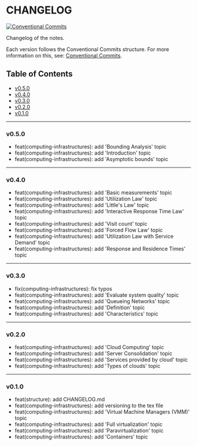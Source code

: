 <h1>CHANGELOG</h1>

[![Conventional Commits](https://img.shields.io/badge/Conventional%20Commits-1.0.0-%23FE5196?logo=conventionalcommits&logoColor=white)](https://conventionalcommits.org)

Changelog of the notes.

Each version follows the Conventional Commits structure. For more information on this, see: [Conventional Commits](https://www.conventionalcommits.org/en/v1.0.0/).


<h2>Table of Contents</h2>

- [v0.5.0](#v050)
- [v0.4.0](#v040)
- [v0.3.0](#v030)
- [v0.2.0](#v020)
- [v0.1.0](#v010)

--------------------

### v0.5.0

- feat(computing-infrastructures): add 'Bounding Analysis' topic
- feat(computing-infrastructures): add 'Introduction' topic
- feat(computing-infrastructures): add 'Asymptotic bounds' topic

--------------------

### v0.4.0

- feat(computing-infrastructures): add 'Basic measurements' topic
- feat(computing-infrastructures): add 'Utilization Law' topic
- feat(computing-infrastructures): add 'Little's Law' topic
- feat(computing-infrastructures): add 'Interactive Response Time Law' topic
- feat(computing-infrastructures): add 'Visit count' topic
- feat(computing-infrastructures): add 'Forced Flow Law' topic
- feat(computing-infrastructures): add 'Utilization Law with Service Demand' topic
- feat(computing-infrastructures): add 'Response and Residence Times' topic

--------------------

### v0.3.0

- fix(computing-infrastructures): fix typos
- feat(computing-infrastructures): add 'Evaluate system quality' topic
- feat(computing-infrastructures): add 'Queueing Networks' topic
- feat(computing-infrastructures): add 'Definition' topic
- feat(computing-infrastructures): add 'Characteristics' topic

--------------------

### v0.2.0

- feat(computing-infrastructures): add 'Cloud Computing' topic
- feat(computing-infrastructures): add 'Server Consolidation' topic
- feat(computing-infrastructures): add 'Services provided by cloud' topic
- feat(computing-infrastructures): add 'Types of clouds' topic

--------------------

### v0.1.0

- feat(structure): add CHANGELOG.md
- feat(computing-infrastructures): add versioning to the tex file
- feat(computing-infrastructures): add 'Virtual Machine Managers (VMM)' topic
- feat(computing-infrastructures): add 'Full virtualization' topic
- feat(computing-infrastructures): add 'Paravirtualization' topic
- feat(computing-infrastructures): add 'Containers' topic
